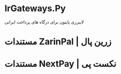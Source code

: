 # IrGateways.Py
لایبرری پایتون برای درگاه های پرداخت ایرانی


# مستندات ZarinPal | زرین پال



# مستندات NextPay | نکست پی